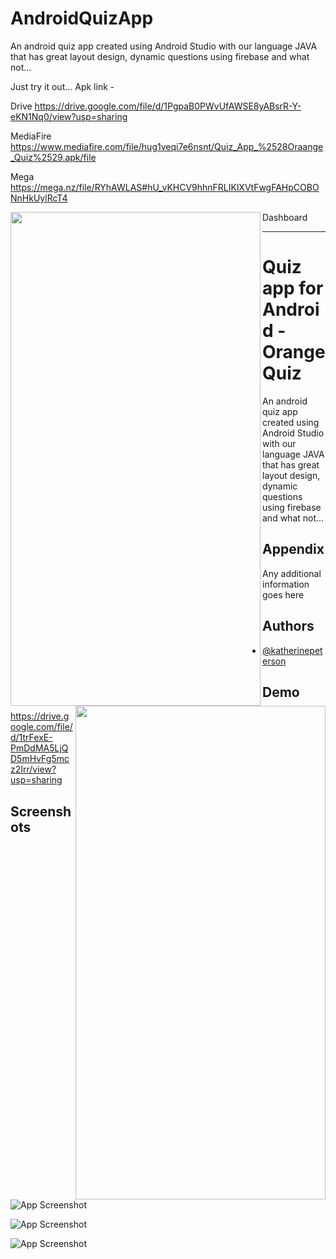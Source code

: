 # AndroidQuizApp
An android quiz app created using Android Studio with our language JAVA that has great layout design, dynamic questions using firebase and what not...

Just try it out...
Apk link -

Drive https://drive.google.com/file/d/1PgpaB0PWvUfAWSE8yABsrR-Y-eKN1Nq0/view?usp=sharing

MediaFire https://www.mediafire.com/file/hug1veqi7e6nsnt/Quiz_App_%2528Oraange_Quiz%2529.apk/file

Mega https://mega.nz/file/RYhAWLAS#hU_vKHCV9hhnFRLIKlXVtFwgFAHpCOBONnHkUylRcT4


Dashboard
<a href="https://user-images.githubusercontent.com/56214443/146992455-08540c2f-edb0-467a-90e8-ff2c85e171b4.png"><img src="https://user-images.githubusercontent.com/56214443/146992455-08540c2f-edb0-467a-90e8-ff2c85e171b4.png" align="left" height="790" width="400" ></a>

<a href="https://user-images.githubusercontent.com/56214443/146992455-08540c2f-edb0-467a-90e8-ff2c85e171b4.png"><img src="https://user-images.githubusercontent.com/56214443/146992455-08540c2f-edb0-467a-90e8-ff2c85e171b4.png" align="right" height="790" width="400" ></a>


-------------------------------------------------------

# Quiz app for Android - Orange Quiz

An android quiz app created using Android Studio with our language JAVA that has great layout design, dynamic questions using firebase and what not...



## Appendix

Any additional information goes here


## Authors

- [@katherinepeterson](https://www.github.com/octokatherine)


## Demo

https://drive.google.com/file/d/1trFexE-PmDdMA5LjQD5mHvFg5mcz2Irr/view?usp=sharing
## Screenshots

![App Screenshot](https://drive.google.com/file/d/1trFexE-PmDdMA5LjQD5mHvFg5mcz2Irr/view?usp=sharing)


![App Screenshot](https://via.placeholder.com/380x700?text=App+Screenshot+Here)


![App Screenshot](https://via.placeholder.com/380x700?text=App+Screenshot+Here)

